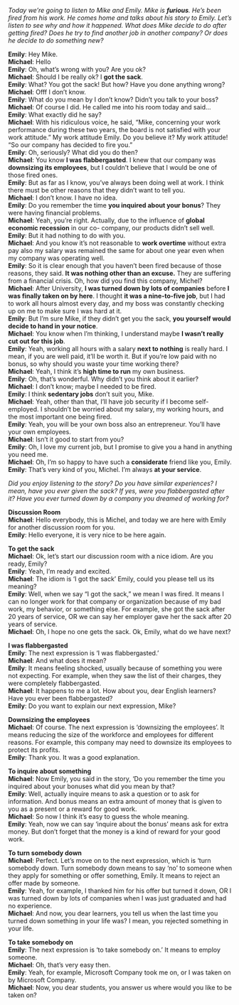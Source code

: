 _Today we’re going to listen to Mike and Emily. Mike is **furious**. He’s been fired from his work. He comes home and talks about his story to Emily. Let’s listen to see why and how it happened. What does Mike decide to do after getting fired? Does he try to find another job in another company? Or does he decide to do something new?_       
 
**Emily**: Hey Mike.    
**Michael**: Hello    
**Emily**: Oh, what’s wrong with you? Are you ok?    
**Michael**: Should I be really ok? I **got the sack**.    
**Emily**: What? You got the sack! But how? Have you done anything wrong?    
**Michael**: Offf I don’t know.    
**Emily**: What do you mean by I don’t know? Didn’t you talk to your boss?    
**Michael**: Of course I did. He called me into his room today and said…    
**Emily**: What exactly did he say?    
**Michael**: With his ridiculous voice, he said, “Mike, concerning your work performance during these two years, the board is not satisfied with your work attitude.” My work attitude Emily. Do you believe it? My work attitude! “So our company has decided to fire you.”    
**Emily**: Oh, seriously? What did you do then?    
**Michael**: You know **I was flabbergasted**. I knew that our company was **downsizing its employees**, but I couldn’t believe that I would be one of those fired ones.    
**Emily**: But as far as I know, you’ve always been doing well at work. I think there must be other reasons that they didn’t want to tell you.    
**Michael**: I don’t know. I have no idea.    
**Emily**: Do you remember the time **you inquired about your bonus**? They were having financial problems.    
**Michael**: Yeah, you’re right. Actually, due to the influence of **global economic recession** in our co- company, our products didn’t sell well.    
**Emily**: But it had nothing to do with you.    
**Michael**: And you know it’s not reasonable to **work overtime** without extra pay also my salary was remained the same for about one year even when my company was operating well.    
**Emily**: So it is clear enough that you haven’t been fired because of those reasons, they said. **It was nothing other than an excuse.** They are suffering from a financial crisis. Oh, how did you find this company, Michel?    
**Michael**: After University, **I was turned down by lots of companies** before **I was finally taken on by here**. I thought **it was a nine-to-five job**, but I had to work all hours almost every day, and my boss was constantly checking up on me to make sure I was hard at it.    
**Emily**: But I’m sure Mike, if they didn’t get you the sack, **you yourself would decide to hand in your notice**.    
**Michael**: You know when I’m thinking, I understand maybe **I wasn’t really cut out for this job**.    
**Emily**: Yeah, working all hours with a salary **next to nothing** is really hard. I mean, if you are well paid, it’ll be worth it. But if you’re low paid with no bonus, so why should you waste your time working there?    
**Michael**: Yeah, I think it’s **high time to run** my own business.    
**Emily**: Oh, that’s wonderful. Why didn’t you think about it earlier?       
**Michael**: I don’t know; maybe I needed to be fired.        
**Emily**: I think **sedentary jobs** don’t suit you, Mike.    
**Michael**: Yeah, other than that, I’ll have job security if I become self-employed. I shouldn’t be worried about my salary, my working hours, and the most important one being fired.    
**Emily**: Yeah, you will be your own boss also an entrepreneur. You’ll have your own employees.     
**Michael**: Isn’t it good to start from you?    
**Emily**: Oh, I love my current job, but I promise to give you a hand in anything you need me.    
**Michael**: Oh, I’m so happy to have such a **considerate** friend like you, Emily.      
**Emily**: That’s very kind of you, Michel. I’m always **at your service**.     

_Did you enjoy listening to the story? Do you have similar experiences? I mean, have you ever given the sack? If yes, were you flabbergasted after it? Have you ever turned down by a company you dreamed of working for?_          
               
**Discussion Room**           
**Michael**: Hello everybody, this is Michel, and today we are here with Emily for another discussion room for you.        
**Emily**: Hello everyone, it is very nice to be here again.         

**To get the sack**      
**Michael**: Ok, let’s start our discussion room with a nice idiom. Are you ready, Emily?       
**Emily**: Yeah, I’m ready and excited.       
**Michael**: The idiom is ‘I got the sack’ Emily, could you please tell us its meaning?        
**Emily**: Well, when we say “I got the sack,” we mean I was fired. It means I can no longer work for that company or organization because of my bad work, my behavior, or something else. For example, she got the sack after 20 years of service, OR we can say her employer gave her the sack after 20 years of service.       
**Michael**: Oh, I hope no one gets the sack. Ok, Emily, what do we have next?     

**I was flabbergasted**       
**Emily**: The next expression is ‘I was flabbergasted.’        
**Michael**: And what does it mean?       
**Emily**: It means feeling shocked, usually because of something you were not expecting. For example, when they saw the list of their charges, they were completely flabbergasted.       
**Michael**: It happens to me a lot. How about you, dear English learners? Have you ever been flabbergasted?        
**Emily**: Do you want to explain our next expression, Mike?        

**Downsizing the employees**       
**Michael**: Of course. The next expression is ‘downsizing the employees’. It means reducing the size of the workforce and employees for different reasons. For example, this company may need to downsize its employees to protect its profits.     
**Emily**: Thank you. It was a good explanation.       

**To inquire about something**       
**Michael**: Now Emily, you said in the story, ‘Do you remember the time you inquired about your bonuses what did you mean by that?       
**Emily**: Well, actually inquire means to ask a question or to ask for information. And bonus means an extra amount of money that is given to you as a present or a reward for good work.       
**Michael**: So now I think it’s easy to guess the whole meaning.      
**Emily**: Yeah, now we can say ‘inquire about the bonus’ means ask for extra money. But don’t forget that the money is a kind of reward for your good work.     

**To turn somebody down**      
**Michael**: Perfect. Let’s move on to the next expression, which is ‘turn somebody down. Turn somebody down means to say ‘no’ to someone when they apply for something or offer something, Emily. It means to reject an offer made by someone.     
**Emily**: Yeah, for example, I thanked him for his offer but turned it down, OR I was turned down by lots of companies when I was just graduated and had no experience.       
**Michael**: And now, you dear learners, you tell us when the last time you turned down something in your life was? I mean, you rejected something in your life.      

**To take somebody on**        
**Emily**: The next expression is ‘to take somebody on.’ It means to employ someone.      
**Michael**: Oh, that’s very easy then.       
**Emily**: Yeah, for example, Microsoft Company took me on, or I was taken on by Microsoft Company.        
**Michael**: Now, you dear students, you answer us where would you like to be taken on?        